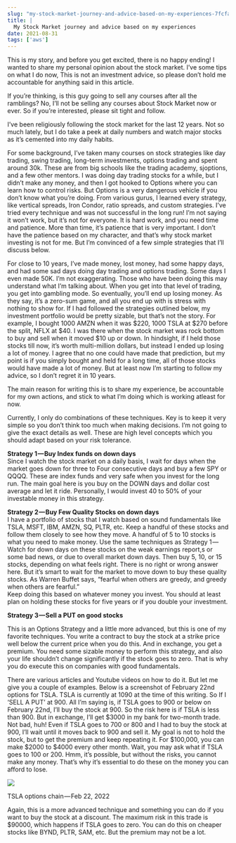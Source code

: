 ```yaml
---
slug: "my-stock-market-journey-and-advice-based-on-my-experiences-7fcfa823cc0b"
title: |
  My Stock Market journey and advice based on my experiences
date: 2021-08-31
tags: ['aws']
---
```


This is my story, and before you get excited, there is no happy ending! I wanted to share my personal opinion about the stock market. I’ve some tips on what I do now, This is not an investment advice, so please don’t hold me accountable for anything said in this article.

<!-- more -->




If you’re thinking, is this guy going to sell any courses after all the ramblings? No, I’ll not be selling any courses about Stock Market now or ever. So if you’re interested, please sit tight and follow.


I’ve been religiously following the stock market for the last 12 years. Not so much lately, but I do take a peek at daily numbers and watch major stocks as it’s cemented into my daily habits.


For some background, I’ve taken many courses on stock strategies like day trading, swing trading, long-term investments, options trading and spent around 30k. These are from big schools like the trading academy, sjoptions, and a few other mentors. I was doing day trading stocks for a while, but I didn’t make any money, and then I got hooked to Options where you can learn how to control risks. But Options is a very dangerous vehicle if you don’t know what you’re doing. From various gurus, I learned every strategy, like vertical spreads, Iron Condor, ratio spreads, and custom strategies. I’ve tried every technique and was not successful in the long run! I’m not saying it won’t work, but it’s not for everyone. It is hard work, and you need time and patience. More than time, it’s patience that is very important. I don’t have the patience based on my character, and that’s why stock market investing is not for me. But I’m convinced of a few simple strategies that I’ll discuss below.


For close to 10 years, I’ve made money, lost money, had some happy days, and had some sad days doing day trading and options trading. Some days I even made 50K. I’m not exaggerating. Those who have been doing this may understand what I’m talking about. When you get into that level of trading, you get into gambling mode. So eventually, you’ll end up losing money. As they say, it’s a zero-sum game, and all you end up with is stress with nothing to show for. If I had followed the strategies outlined below, my investment portfolio would be pretty sizable, but that’s not the story. For example, I bought 1000 AMZN when it was $220, 1000 TSLA at $270 before the split, NFLX at $40. I was there when the stock market was rock bottom to buy and sell when it moved $10 up or down. In hindsight, if I held those stocks till now, it’s worth multi-million dollars, but instead I ended up losing a lot of money. I agree that no one could have made that prediction, but my point is if you simply bought and held for a long time, all of those stocks would have made a lot of money. But at least now I’m starting to follow my advice, so I don’t regret it in 10 years.


The main reason for writing this is to share my experience, be accountable for my own actions, and stick to what I’m doing which is working atleast for now.


Currently, I only do combinations of these techniques. Key is to keep it very simple so you don’t think too much when making decisions. I’m not going to give the exact details as well. These are high level concepts which you should adapt based on your risk tolerance.


**Strategy 1 — Buy Index funds on down days**  
Since I watch the stock market on a daily basis, I wait for days when the market goes down for three to Four consecutive days and buy a few SPY or QQQQ. These are index funds and very safe when you invest for the long run. The main goal here is you buy on the DOWN days and dollar cost average and let it ride. Personally, I would invest 40 to 50% of your investable money in this strategy.


**Strategy 2 — Buy Few Quality Stocks on down days**  
 I have a portfolio of stocks that I watch based on sound fundamentals like TSLA, MSFT, IBM, AMZN, SQ, PLTR, etc. Keep a handful of these stocks and follow them closely to see how they move. A handful of 5 to 10 stocks is what you need to make money. Use the same techniques as Strategy 1 — Watch for down days on these stocks on the weak earnings report,s or some bad news, or due to overall market down days. Then buy 5, 10, or 15 stocks, depending on what feels right. There is no right or wrong answer here. But it’s smart to wait for the market to move down to buy these quality stocks. As Warren Buffet says, “fearful when others are greedy, and greedy when others are fearful.”  
 Keep doing this based on whatever money you invest. You should at least plan on holding these stocks for five years or if you double your investment. 


**Strategy 3 — Sell a PUT on good stocks** 


 This is an Options Strategy and a little more advanced, but this is one of my favorite techniques. You write a contract to buy the stock at a strike price well below the current price when you do this. And in exchange, you get a premium. You need some sizable money to perform this strategy, and also your life shouldn’t change significantly if the stock goes to zero. That is why you do execute this on companies with good fundamentals. 


There are various articles and Youtube videos on how to do it. But let me give you a couple of examples. Below is a screenshot of February 22nd options for TSLA. TSLA is currently at 1090 at the time of this writing. So If I ‘SELL A PUT’ at 900. All I’m saying is, if TSLA goes to 900 or below on February 22nd, I’ll buy the stock at 900. So the risk here is if TSLA is less than 900. But in exchange, I’ll get $3000 in my bank for two-month trade. Not bad, huh! Even if TSLA goes to 700 or 800 and I had to buy the stock at 900, I’ll wait until it moves back to 900 and sell it. My goal is not to hold the stock, but to get the premium and keep repeating it. For $100,000, you can make $2000 to $4000 every other month. Wait, you may ask what if TSLA goes to 100 or 200. Hmm, it’s possible, but without the risks, you cannot make any money. That’s why it’s essential to do these on the money you can afford to lose.


![](https://cdn.hashnode.com/res/hashnode/image/upload/v1673406092994/kEnU_kRGz.jpeg)


TSLA options chain — Feb 22, 2022


Again, this is a more advanced technique and something you can do if you want to buy the stock at a discount. The maximum risk in this trade is $90000, which happens if TSLA goes to zero. You can do this on cheaper stocks like BYND, PLTR, SAM, etc. But the premium may not be a lot.


